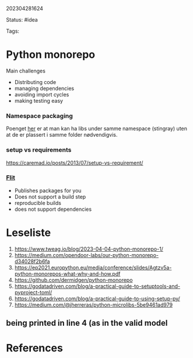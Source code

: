 
202304281624

Status: #idea

Tags:

# Python monorepo

Main challenges
- Distributing code
- managing dependencies
- avoiding import cycles
- making testing easy



### Namespace packaging

Poenget [her](https://setuptools.pypa.io/en/latest/userguide/package_discovery.html#finding-namespace-packages) er at man kan ha libs under samme namespace (stingray) uten at de er plassert i samme folder nødvendigvis.

### setup vs requirements

https://caremad.io/posts/2013/07/setup-vs-requirement/


### [Flit](https://flit.pypa.io/en/stable/rationale.html)

- Publishes packages for you
- Does not support a build step
- reproducible builds
- does not support dependencies

# Leseliste
1. https://www.tweag.io/blog/2023-04-04-python-monorepo-1/
2. https://medium.com/opendoor-labs/our-python-monorepo-d34028f2b6fa
3. https://ep2021.europython.eu/media/conference/slides/Agtzv5a-python-monorepos-what-why-and-how.pdf
4. https://github.com/dermidgen/python-monorepo
5. https://godatadriven.com/blog/a-practical-guide-to-setuptools-and-pyproject-toml/
6. https://godatadriven.com/blog/a-practical-guide-to-using-setup-py/
7. https://medium.com/@jherreras/python-microlibs-5be9461ad979

being printed in line 4 (as in the valid model
---
# References
